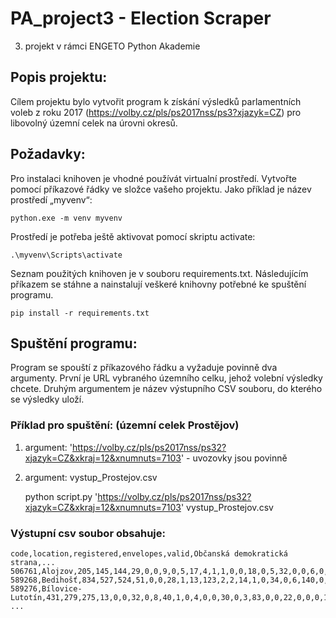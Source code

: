 # PA_project3 - Election Scraper 
3. projekt v rámci ENGETO Python Akademie

## Popis projektu:
Cílem projektu bylo vytvořit program k získání výsledků parlamentních voleb z roku 2017 (https://volby.cz/pls/ps2017nss/ps3?xjazyk=CZ) pro libovolný územní celek na úrovni okresů.

## Požadavky:

Pro instalaci knihoven je vhodné používát virtualní prostředí.
Vytvořte pomocí příkazové řádky ve složce vašeho projektu. Jako příklad je název prostředí „myvenv“:

    python.exe -m venv myvenv 
Prostředí je potřeba ještě aktivovat pomocí skriptu activate:

    .\myvenv\Scripts\activate

Seznam použitých knihoven je v souboru requirements.txt. Následujícím příkazem se stáhne a nainstalují veškeré knihovny potřebné ke spuštění programu.

    pip install -r requirements.txt

## Spuštění programu:
Program se spouští z příkazového řádku a vyžaduje povinně dva argumenty. 
První je URL vybraného územního celku, jehož volební výsledky chcete. 
Druhým argumentem je název výstupního CSV souboru, do kterého se výsledky uloží.

### Příklad pro spuštění: (územní celek Prostějov)
1. argument: 'https://volby.cz/pls/ps2017nss/ps32?xjazyk=CZ&xkraj=12&xnumnuts=7103' - uvozovky jsou povinně 

2. argument: vystup_Prostejov.csv


    python script.py 'https://volby.cz/pls/ps2017nss/ps32?xjazyk=CZ&xkraj=12&xnumnuts=7103' vystup_Prostejov.csv

### Výstupní csv soubor obsahuje:

    code,location,registered,envelopes,valid,Občanská demokratická strana,...
    506761,Alojzov,205,145,144,29,0,0,9,0,5,17,4,1,1,0,0,18,0,5,32,0,0,6,0,0,1,1,15,0
    589268,Bedihošť,834,527,524,51,0,0,28,1,13,123,2,2,14,1,0,34,0,6,140,0,0,26,0,0,0,0,82,1
    589276,Bílovice-Lutotín,431,279,275,13,0,0,32,0,8,40,1,0,4,0,0,30,0,3,83,0,0,22,0,0,0,1,38,0
    ...

